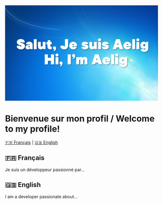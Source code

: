 ![](https://github.com/Ankou-B/Ankou-B/blob/main/github%20bio%20image.png)

# Bienvenue sur mon profil / Welcome to my profile!

[🇫🇷 Français](#français) | [🇬🇧 English](#english)

## 🇫🇷 Français
Je suis un développeur passionné par...

## 🇬🇧 English
I am a developer passionate about...
